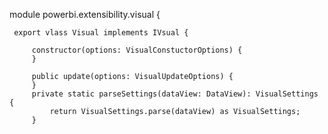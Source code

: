 
module powerbi.extensibility.visual {

     export vlass Visual implements IVsual {
         
         constructor(options: VisualConstuctorOptions) {
         }
           
         public update(options: VisualUpdateOptions) {
         }
         private static parseSettings(dataView: DataView): VisualSettings {
             return VisualSettings.parse(dataView) as VisualSettings;
         }       
